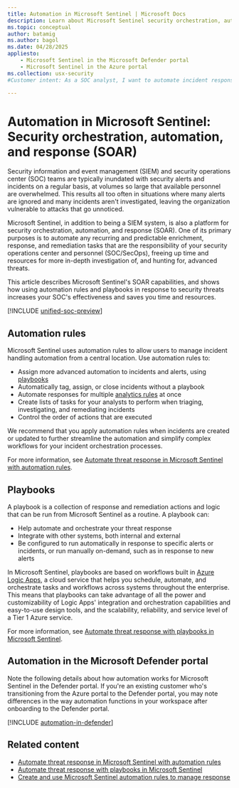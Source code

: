 ```yaml
---
title: Automation in Microsoft Sentinel | Microsoft Docs
description: Learn about Microsoft Sentinel security orchestration, automation, and response (SOAR) capabilities and components, including automation rules and playbooks.
ms.topic: conceptual
author: batamig
ms.author: bagol
ms.date: 04/28/2025
appliesto:
    - Microsoft Sentinel in the Microsoft Defender portal
    - Microsoft Sentinel in the Azure portal
ms.collection: usx-security
#Customer intent: As a SOC analyst, I want to automate incident response and remediation tasks using SOAR capabilities so that I can focus on investigating advanced threats and reduce the risk of missed alerts.

---
```


# Automation in Microsoft Sentinel: Security orchestration, automation, and response (SOAR)

Security information and event management (SIEM) and security operations center (SOC) teams are typically inundated with security alerts and incidents on a regular basis, at volumes so large that available personnel are overwhelmed. This results all too often in situations where many alerts are ignored and many incidents aren't investigated, leaving the organization vulnerable to attacks that go unnoticed.

Microsoft Sentinel, in addition to being a SIEM system, is also a platform for security orchestration, automation, and response (SOAR). One of its primary purposes is to automate any recurring and predictable enrichment, response, and remediation tasks that are the responsibility of your security operations center and personnel (SOC/SecOps), freeing up time and resources for more in-depth investigation of, and hunting for, advanced threats.

This article describes Microsoft Sentinel's SOAR capabilities, and shows how using automation rules and playbooks in response to security threats increases your SOC's effectiveness and saves you time and resources.

[!INCLUDE [unified-soc-preview](../includes/unified-soc-preview.md)]

## Automation rules

Microsoft Sentinel uses automation rules to allow users to manage incident handling automation from a central location. Use automation rules to:

- Assign more advanced automation to incidents and alerts, using [playbooks](#playbooks)
- Automatically tag, assign, or close incidents without a playbook
- Automate responses for multiple [analytics rules](../detect-threats-built-in.md) at once
- Create lists of tasks for your analysts to perform when triaging, investigating, and remediating incidents
- Control the order of actions that are executed

We recommend that you apply automation rules when incidents are created or updated to further streamline the automation and simplify complex workflows for your incident orchestration processes.

For more information, see [Automate threat response in Microsoft Sentinel with automation rules](../automate-incident-handling-with-automation-rules.md).

## Playbooks

A playbook is a collection of response and remediation actions and logic that can be run from Microsoft Sentinel as a routine. A playbook can:

- Help automate and orchestrate your threat response
- Integrate with other systems, both internal and external
- Be configured to run automatically in response to specific alerts or incidents, or run manually on-demand, such as in response to new alerts

In Microsoft Sentinel, playbooks are based on workflows built in [Azure Logic Apps](/azure/logic-apps/logic-apps-overview), a cloud service that helps you schedule, automate, and orchestrate tasks and workflows across systems throughout the enterprise. This means that playbooks can take advantage of all the power and customizability of Logic Apps' integration and orchestration capabilities and easy-to-use design tools, and the scalability, reliability, and service level of a Tier 1 Azure service.

For more information, see [Automate threat response with playbooks in Microsoft Sentinel](automate-responses-with-playbooks.md).

## Automation in the Microsoft Defender portal

Note the following details about how automation works for Microsoft Sentinel in the Defender portal. If you're an existing customer who's transitioning from the Azure portal to the Defender portal, you may note differences in the way automation functions in your workspace after onboarding to the Defender portal.

[!INCLUDE [automation-in-defender](../includes/automation-in-defender.md)]
 
## Related content

- [Automate threat response in Microsoft Sentinel with automation rules](../automate-incident-handling-with-automation-rules.md)
- [Automate threat response with playbooks in Microsoft Sentinel](automate-responses-with-playbooks.md)
- [Create and use Microsoft Sentinel automation rules to manage response](../create-manage-use-automation-rules.md)
